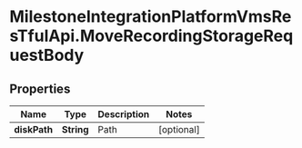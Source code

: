 # MilestoneIntegrationPlatformVmsResTfulApi.MoveRecordingStorageRequestBody

## Properties
Name | Type | Description | Notes
------------ | ------------- | ------------- | -------------
**diskPath** | **String** | Path | [optional] 
